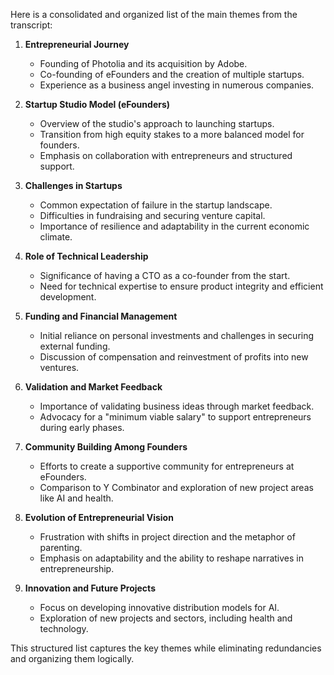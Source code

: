 Here is a consolidated and organized list of the main themes from the transcript:

1. **Entrepreneurial Journey**
   - Founding of Photolia and its acquisition by Adobe.
   - Co-founding of eFounders and the creation of multiple startups.
   - Experience as a business angel investing in numerous companies.

2. **Startup Studio Model (eFounders)**
   - Overview of the studio's approach to launching startups.
   - Transition from high equity stakes to a more balanced model for founders.
   - Emphasis on collaboration with entrepreneurs and structured support.

3. **Challenges in Startups**
   - Common expectation of failure in the startup landscape.
   - Difficulties in fundraising and securing venture capital.
   - Importance of resilience and adaptability in the current economic climate.

4. **Role of Technical Leadership**
   - Significance of having a CTO as a co-founder from the start.
   - Need for technical expertise to ensure product integrity and efficient development.

5. **Funding and Financial Management**
   - Initial reliance on personal investments and challenges in securing external funding.
   - Discussion of compensation and reinvestment of profits into new ventures.

6. **Validation and Market Feedback**
   - Importance of validating business ideas through market feedback.
   - Advocacy for a "minimum viable salary" to support entrepreneurs during early phases.

7. **Community Building Among Founders**
   - Efforts to create a supportive community for entrepreneurs at eFounders.
   - Comparison to Y Combinator and exploration of new project areas like AI and health.

8. **Evolution of Entrepreneurial Vision**
   - Frustration with shifts in project direction and the metaphor of parenting.
   - Emphasis on adaptability and the ability to reshape narratives in entrepreneurship.

9. **Innovation and Future Projects**
   - Focus on developing innovative distribution models for AI.
   - Exploration of new projects and sectors, including health and technology. 

This structured list captures the key themes while eliminating redundancies and organizing them logically.